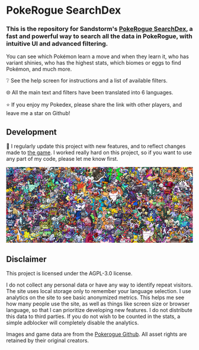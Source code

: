 # PokeRogue SearchDex

### This is the repository for Sandstorm's [PokeRogue SearchDex](https://sandstormer.github.io/PokeRogue-Dex/), a fast and powerful way to search all the data in PokeRogue, with intuitive UI and advanced filtering. 
You can see which Pokémon learn a move and when they learn it, who has variant shinies, who has the highest stats, which biomes or eggs to find Pokémon, and much more. 

❔ See the help screen for instructions and a list of available filters.

🌐 All the main text and filters have been translated into 6 languages.

⭐ If you enjoy my Pokedex, please share the link with other players, and leave me a star on Github!


## Development

🔧 I regularly update this project with new features, and to reflect changes made to [the game](https://pokerogue.net/).
I worked really hard on this project, so if you want to use any part of my code, please let me know first.

<a href="https://sandstormer.github.io/PokeRogue-Dex/">
  <img src="https://github.com/Sandstormer/sandstormer.github.io/blob/main/searchdex.png">
</a>


## Disclaimer

This project is licensed under the AGPL-3.0 license.

I do not collect any personal data or have any way to identify repeat visitors. The site uses local storage only to remember your language selection. I use analytics on the site to see basic anonymized metrics. This helps me see how many people use the site, as well as things like screen size or browser language, so that I can prioritize developing new features. I do not distribute this data to third parties. If you do not wish to be counted in the stats, a simple adblocker will completely disable the analytics.

Images and game data are from the [Pokerogue Github](https://github.com/pagefaultgames/pokerogue). All asset rights are retained by their original creators.
